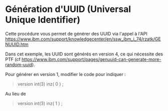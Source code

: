 # Génération d'UUID (Universal Unique Identifier)

Cette procédure vous permet de générer des UUID via l'appel à l'API https://www.ibm.com/support/knowledgecenter/en/ssw_ibm_i_74/rzatk/GENUUID.htm

Dans cet exemple, les UUID sont générés en version 4, ce qui nécessite des PTF (cf https://www.ibm.com/support/pages/genuuid-can-generate-more-random-uuid).

Pour générer en version 1, modifier le code pour indiquer :
> version             int(3)     inz( 0 ) ;

Au lieu de

> version             int(3)     inz( 1 ) ;
